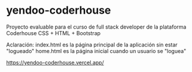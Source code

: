 # yendoo-coderhouse
Proyecto evaluable para el curso de full stack developer de la plataforma Coderhouse
CSS + HTML + Bootstrap

Aclaración:
index.html es la página principal de la aplicación sin estar "logueado"
home.html es la página inicial cuando un usuario se "loguea"

https://yendoo-coderhouse.vercel.app/

